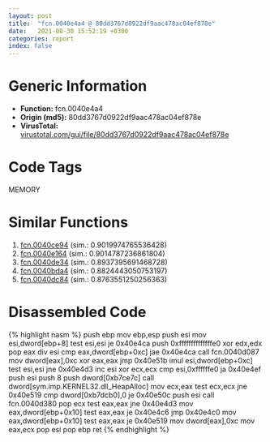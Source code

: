 ```yaml
---
layout: post
title:  "fcn.0040e4a4 @ 80dd3767d0922df9aac478ac04ef878e"
date:   2021-08-30 15:52:19 +0300
categories: report
index: false
---
```


# Generic Information
- **Function:** fcn.0040e4a4
- **Origin (md5):** 80dd3767d0922df9aac478ac04ef878e
- **VirusTotal:** [virustotal.com/gui/file/80dd3767d0922df9aac478ac04ef878e][virustotal_ref]

# Code Tags
<span class="tag" id="MEMORY">MEMORY</span>


# Similar Functions

1. [fcn.0040ce94][similar_1_ref] (sim.: 0.9019974765536428)
2. [fcn.0040e164][similar_2_ref] (sim.: 0.9014787236861804)
3. [fcn.0040de34][similar_3_ref] (sim.: 0.8937395691468728)
4. [fcn.0040bda4][similar_4_ref] (sim.: 0.8824443050753197)
5. [fcn.0040dc84][similar_5_ref] (sim.: 0.8763551250256363)


# Disassembled Code

{% highlight nasm %}
push ebp
mov ebp,esp
push esi
mov esi,dword[ebp+8]
test esi,esi
je 0x40e4ca
push 0xffffffffffffffe0
xor edx,edx
pop eax
div esi
cmp eax,dword[ebp+0xc]
jae 0x40e4ca
call fcn.0040d087
mov dword[eax],0xc
xor eax,eax
jmp 0x40e51b
imul esi,dword[ebp+0xc]
test esi,esi
jne 0x40e4d3
inc esi
xor ecx,ecx
cmp esi,0xffffffe0
ja 0x40e4ef
push esi
push 8
push dword[0xb7ce7c]
call dword[sym.imp.KERNEL32.dll_HeapAlloc]
mov ecx,eax
test ecx,ecx
jne 0x40e519
cmp dword[0xb7dcb0],0
je 0x40e50c
push esi
call fcn.0040d380
pop ecx
test eax,eax
jne 0x40e4d3
mov eax,dword[ebp+0x10]
test eax,eax
je 0x40e4c6
jmp 0x40e4c0
mov eax,dword[ebp+0x10]
test eax,eax
je 0x40e519
mov dword[eax],0xc
mov eax,ecx
pop esi
pop ebp
ret 
{% endhighlight %}


[similar_1_ref]: /report/fcn.0040ce94@f40e41234bc244856083b8839ad797e1
[similar_2_ref]: /report/fcn.0040e164@d79e4735d09cd3e3c55bd930ee7a7bf7
[similar_3_ref]: /report/fcn.0040de34@fec037c981b84fb9df87dac6521840c9
[similar_4_ref]: /report/fcn.0040bda4@d5337b9620c223d0a47057760eb166f6
[similar_5_ref]: /report/fcn.0040dc84@2c8a7c95e17b0f44ef766fcaa6addd71
[virustotal_ref]: https://www.virustotal.com/gui/file/80dd3767d0922df9aac478ac04ef878e